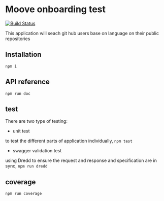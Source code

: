 # Moove onboarding test

[![Build Status](https://travis-ci.org/alikh31/moove-onboarding-test.svg?branch=master)](https://travis-ci.org/alikh31/moove-onboarding-test)

This application will seach git hub users base on language on their public repositories

## Installation

`npm i`

## API reference

`npm run doc`

## test

There are two type of testing:

- unit test

to test the different parts of application individually, `npm test`

- swagger validation test

using Dredd to ensure the request and response and specification are in sync, `npm run dredd`


## coverage

`npm run coverage`
